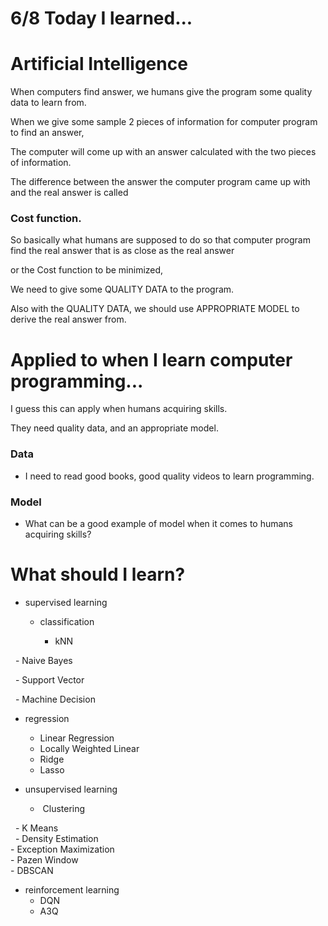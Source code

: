 # 6/8 Today I learned...

# Artificial Intelligence

When computers find answer, we humans give the program some quality data to learn from.

When we give some sample 2 pieces of information for computer program to find an answer,

The computer will come up with an answer calculated with the two pieces of information.

The difference between the answer the computer program came up with and the real answer is called 

### Cost function.

So basically what humans are supposed to do so that computer program find the real answer that is as close as the real answer

or the Cost function to be minimized,

We need to give some QUALITY DATA to the program.

Also with the QUALITY DATA, we should use APPROPRIATE MODEL to derive the real answer from.


# Applied to when I learn computer programming...

I guess this can apply when humans acquiring skills.

They need quality data, and an appropriate model.

### Data
- I need to read good books, good quality videos to learn programming. 

### Model 
- What can be a good example of model when it comes to humans acquiring skills?

# What should I learn?

- supervised learning 
  - classification
  
    - kNN


    - Naive Bayes


    - Support Vector


    - Machine Decision
    
  - regression
    - Linear Regression
    - Locally Weighted Linear
    - Ridge
    - Lasso
    
- unsupervised learning

    -  Clustering
    
    - K Means
    
    - Density Estimation
    
    - Exception Maximization
    
    - Pazen Window
    
    - DBSCAN

- reinforcement learning
  - DQN
  - A3Q
